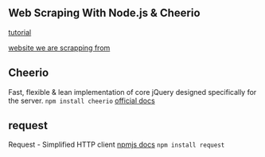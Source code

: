 ## Web Scraping With Node.js & Cheerio

[tutorial](https://www.youtube.com/watch?v=eUYMiztBEdY)

[website we are scrapping from](https://www.freecodecamp.org/forum/c/javascript)

## Cheerio

Fast, flexible & lean implementation of core jQuery designed specifically for the server.
`npm install cheerio`
[official docs](https://github.com/cheeriojs/cheerio)

## request

Request - Simplified HTTP client
[npmjs docs](https://www.npmjs.com/package/request)
`npm install request`


